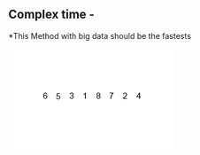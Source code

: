 ## Complex time - 

*This Method with big data should be the fastests

![Screenshot](Merge-sort-example-300px.gif)
